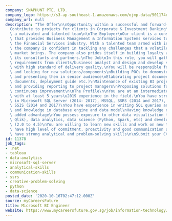 ```yaml
---
company: SNAPHUNT PTE. LTD.
company_logo: https://s3-ap-southeast-1.amazonaws.com/ojmp-data/501174e57d63fb47824408e362d9556f/snaphunt.jpg
company_url: null
description: "The Offer\n\nOpportunity within a successful and forward-thinking company\n\
  Contribute to projects for clients in Corporate & Investment Banking\nWork with\
  \ a motivated and talented team\n\nThe Employer\nOur client is a consulting company\
  \ that provides Business Management & Information Systems services to clients in\
  \ the Financial Services industry. With a talented team armed with in-depth knowledge,\
  \ the company is confident in tackling any challenges that a volatile and competitive\
  \ market brings. The company also prides itself in building loyalty and trust with\
  \ its consultants and partners.\nThe Job\nIn this role, you will gather business\
  \ requirements from clients/business analyst and design and develop solutions accordingly,\
  \ with high standard of delivery quality.\nYou will be responsible for :\n\nInnovating\
  \ and looking for new solutions/components\nBuilding POCs to demonstrate new usage\
  \ and presenting them in senior audience\nElaborating project documentations (Design\
  \ documents, deployment guide etc.)\nMaintenance of existing BI projects\nInteracting\
  \ and providing reporting to project managers\nProposing solutions for regarding\
  \ continuous improvement\n\nThe Profile\n\nYou are at an intermediate profile level,\
  \ with at least 5 years\u2019 experience in the field.\nYou have strong knowledge\
  \ in Microsoft SQL Server (2014- 2017), MSSQL, SSRS (2014 and 2017), PowerBI and\
  \ SSIS (2014 and 2017)\nYou have experience in writing SQL queries and optimisation\
  \ and knowledge in database engine and data model\nHaving knowledge of BIML is an\
  \ added advantage\nYou possess exposure to other data visualisation tools (Tableau,\
  \ Qlik), data analytics, data science (Python, Spark, etc) and development on .Net\
  \ (2.0 to 4.5)\nYou are willing to learn new skills and work on new topics\nYou\
  \ have high level of commitment, proactivity and good communication skills.\nYou\
  \ have strong analytical and problem-solving skills\n\nSubmit your CV: https://snaphunt.com/jobs/22880048"
id: 11378
job_tags:
- .net
- tableau
- data-analytics
- microsoft-sql-server
- analytical-skills
- communication-skills
- ssrs
- creative-problem-solving
- python
- data-science
posted_date: '2020-10-16T02:47:12.000Z'
source: myCareersFuture
title: Microsoft BI Engineer
website: https://www.mycareersfuture.gov.sg/job/information-technology/microsoft-bi-engineer-antaes-asia-b6656146b2a40780da3b510d9f9fc8d0
---
```


